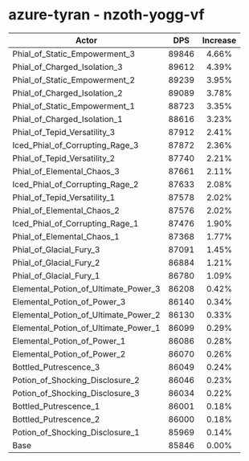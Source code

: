 # azure-tyran - nzoth-yogg-vf
| Actor | DPS | Increase |
|---|:---:|:---:|
|Phial_of_Static_Empowerment_3|89846|4.66%|
|Phial_of_Charged_Isolation_3|89612|4.39%|
|Phial_of_Static_Empowerment_2|89239|3.95%|
|Phial_of_Charged_Isolation_2|89089|3.78%|
|Phial_of_Static_Empowerment_1|88723|3.35%|
|Phial_of_Charged_Isolation_1|88616|3.23%|
|Phial_of_Tepid_Versatility_3|87912|2.41%|
|Iced_Phial_of_Corrupting_Rage_3|87872|2.36%|
|Phial_of_Tepid_Versatility_2|87740|2.21%|
|Phial_of_Elemental_Chaos_3|87661|2.11%|
|Iced_Phial_of_Corrupting_Rage_2|87633|2.08%|
|Phial_of_Tepid_Versatility_1|87578|2.02%|
|Phial_of_Elemental_Chaos_2|87576|2.02%|
|Iced_Phial_of_Corrupting_Rage_1|87476|1.90%|
|Phial_of_Elemental_Chaos_1|87368|1.77%|
|Phial_of_Glacial_Fury_3|87091|1.45%|
|Phial_of_Glacial_Fury_2|86884|1.21%|
|Phial_of_Glacial_Fury_1|86780|1.09%|
|Elemental_Potion_of_Ultimate_Power_3|86208|0.42%|
|Elemental_Potion_of_Power_3|86140|0.34%|
|Elemental_Potion_of_Ultimate_Power_2|86130|0.33%|
|Elemental_Potion_of_Ultimate_Power_1|86099|0.29%|
|Elemental_Potion_of_Power_1|86086|0.28%|
|Elemental_Potion_of_Power_2|86070|0.26%|
|Bottled_Putrescence_3|86049|0.24%|
|Potion_of_Shocking_Disclosure_2|86046|0.23%|
|Potion_of_Shocking_Disclosure_3|86034|0.22%|
|Bottled_Putrescence_1|86001|0.18%|
|Bottled_Putrescence_2|86000|0.18%|
|Potion_of_Shocking_Disclosure_1|85969|0.14%|
|Base|85846|0.00%|
